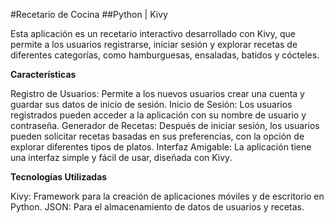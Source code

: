 #Recetario de Cocina
##Python | Kivy

Esta aplicación es un recetario interactivo desarrollado con Kivy, que permite a los usuarios registrarse, iniciar sesión y explorar recetas de diferentes categorías, como hamburguesas, ensaladas, batidos y cócteles.

**Características**

Registro de Usuarios: Permite a los nuevos usuarios crear una cuenta y guardar sus datos de inicio de sesión.
Inicio de Sesión: Los usuarios registrados pueden acceder a la aplicación con su nombre de usuario y contraseña.
Generador de Recetas: Después de iniciar sesión, los usuarios pueden solicitar recetas basadas en sus preferencias, con la opción de explorar diferentes tipos de platos.
Interfaz Amigable: La aplicación tiene una interfaz simple y fácil de usar, diseñada con Kivy.

**Tecnologías Utilizadas**

Kivy: Framework para la creación de aplicaciones móviles y de escritorio en Python.
JSON: Para el almacenamiento de datos de usuarios y recetas.
